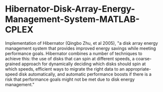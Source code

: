 # Hibernator-Disk-Array-Energy-Management-System-MATLAB-CPLEX

Implementation of Hibernator (Qingbo Zhu, et al 2005), "a disk array energy management system that provides improved energy savings while meeting performance goals. Hibernator combines a number of techniques to achieve this: the use of disks that can spin at different speeds, a coarse-grained approach for dynamically deciding which disks should spin at which speeds, efficient ways to migrate the right data to an appropriate-speed disk automatically, and automatic performance boosts if there is a risk that performance goals might not be met due to disk energy management."
